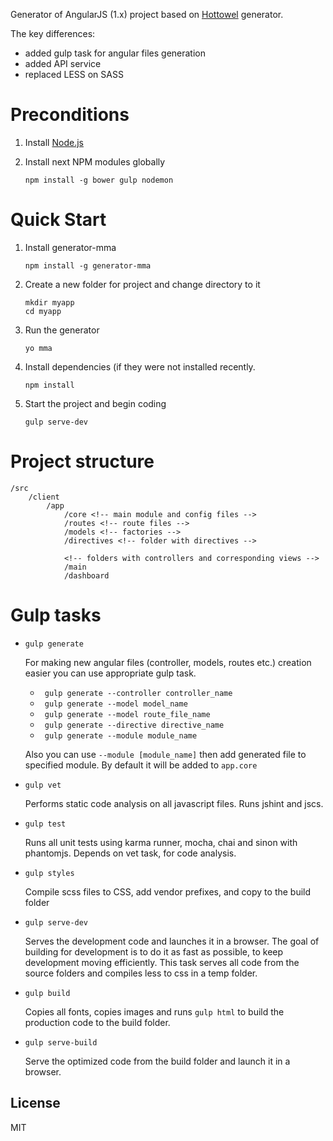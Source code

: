Generator of AngularJS (1.x) project based on [Hottowel](https://github.com/johnpapa/generator-hottowel) generator.

The key differences:
- added gulp task for angular files generation
- added API service
- replaced LESS on SASS

# Preconditions

1. Install [Node.js](http://nodejs.org)
2. Install next NPM modules globally

    ```
    npm install -g bower gulp nodemon 
    ```
    
# Quick Start

1. Install generator-mma
    ```
    npm install -g generator-mma
    ```

2. Create a new folder for project and change directory to it
    ``` 
    mkdir myapp
    cd myapp
    ```
    
3. Run the generator 
    ```
    yo mma 
    ```

4. Install dependencies (if they were not installed recently.
    ```
    npm install
    ```

5. Start the project and begin coding
    ```
    gulp serve-dev
    ```

# Project structure

    /src
        /client
            /app
                /core <!-- main module and config files -->
                /routes <!-- route files -->
                /models <!-- factories -->
                /directives <!-- folder with directives -->
                
                <!-- folders with controllers and corresponding views -->
                /main
                /dashboard

# Gulp tasks

- ``` gulp generate ```

    For making new angular files (controller, models, routes etc.) creation easier you can use appropriate gulp task.
    
    * ``` gulp generate --controller controller_name```
    * ``` gulp generate --model model_name```
    * ``` gulp generate --model route_file_name```
    * ``` gulp generate --directive directive_name```
    * ``` gulp generate --module module_name```
    
    Also you can use ```--module [module_name]``` then add generated file to specified module. By default it will be added to ```app.core```
    
- `gulp vet`

    Performs static code analysis on all javascript files. Runs jshint and jscs.
    
- `gulp test`

    Runs all unit tests using karma runner, mocha, chai and sinon with phantomjs. Depends on vet task, for code analysis.
    
- `gulp styles`

    Compile scss files to CSS, add vendor prefixes, and copy to the build folder

- `gulp serve-dev`

    Serves the development code and launches it in a browser. The goal of building for development is to do it as fast as possible, to keep development moving efficiently. This task serves all code from the source folders and compiles less to css in a temp folder.
    
- `gulp build`

    Copies all fonts, copies images and runs `gulp html` to build the production code to the build folder.
    
- `gulp serve-build`

    Serve the optimized code from the build folder and launch it in a browser.
    
## License

MIT